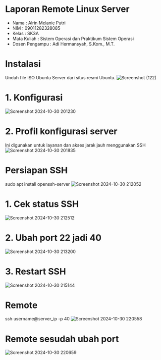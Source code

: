 # Laporan Remote Linux Server 
- Nama : Alrin Melanie Putri
- NIM : 09011282328085
- Kelas : SK3A
- Mata Kuliah : Sistem Operasi dan Praktikum Sistem Operasi
- Dosen Pengampu : Adi Hermansyah, S.Kom., M.T.
# Instalasi 
Unduh file ISO Ubuntu Server dari situs resmi Ubuntu.
![Screenshot (122)](https://github.com/user-attachments/assets/8313388e-c30e-43f9-a3eb-64fca5fcc923)
# 1. Konfigurasi
![Screenshot 2024-10-30 201230](https://github.com/user-attachments/assets/735cfa78-fd2f-4f12-bae7-917cb42e2437)
# 2. Profil konfigurasi server
Ini digunakan untuk layanan dan akses jarak jauh menggunakan SSH
![Screenshot 2024-10-30 201835](https://github.com/user-attachments/assets/2d2c49c9-3502-45f2-b0f6-0c4d5eab4615)
# Persiapan SSH
sudo apt install openssh-server
![Screenshot 2024-10-30 212052](https://github.com/user-attachments/assets/67c58fbf-3821-4871-8c6c-63077115dadf)
# 1. Cek status SSH
![Screenshot 2024-10-30 212512](https://github.com/user-attachments/assets/a92c74e7-0f90-4e8c-8727-272d838da230)
# 2. Ubah port 22 jadi 40
![Screenshot 2024-10-30 213200](https://github.com/user-attachments/assets/29e91271-b43f-4929-9777-2c3a7f216db3)
# 3. Restart SSH
![Screenshot 2024-10-30 215144](https://github.com/user-attachments/assets/0287fd46-9c1a-4d40-a2ed-b30dc4d8d961)
# Remote
ssh username@server_ip -p 40
![Screenshot 2024-10-30 220558](https://github.com/user-attachments/assets/a313db55-e6f2-4781-8821-ad0d1293060e)
# Remote sesudah ubah port
![Screenshot 2024-10-30 220659](https://github.com/user-attachments/assets/1bd13ab8-ec26-499a-b732-8062f0b08fb6)


